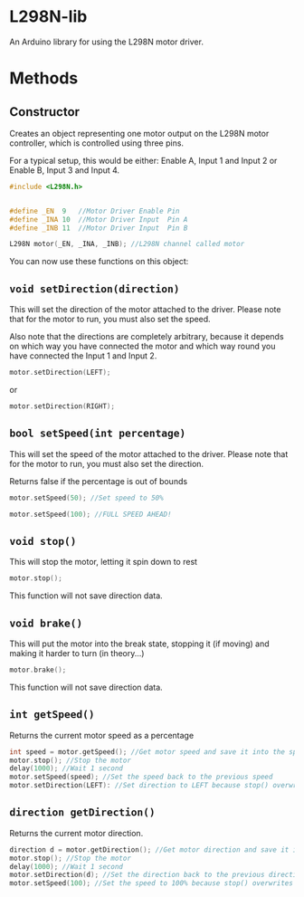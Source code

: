 L298N-lib
=========

An Arduino library for using the L298N motor driver.

Methods
=======

Constructor
-----------
Creates an object representing one motor output on the L298N motor controller, which is controlled using three pins.

For a typical setup, this would be either: Enable A, Input 1 and Input 2 or Enable B, Input 3 and Input 4.
```c
#include <L298N.h>


#define _EN  9   //Motor Driver Enable Pin
#define _INA 10  //Motor Driver Input  Pin A
#define _INB 11  //Motor Driver Input  Pin B

L298N motor(_EN, _INA, _INB); //L298N channel called motor
```
You can now use these functions on this object:

`void setDirection(direction)`
------------------------------
This will set the direction of the motor attached to the driver. Please note that for the motor to run, you must also set the speed.

Also note that the directions are completely arbitrary, because it depends on which way you have connected the motor and which way round you have connected the Input 1 and Input 2.

```c
motor.setDirection(LEFT);
```
or
```c
motor.setDirection(RIGHT);
```

`bool setSpeed(int percentage)`
-------------------------------
This will set the speed of the motor attached to the driver. Please note that for the motor to run, you must also set the direction.

Returns false if the percentage is out of bounds
```c
motor.setSpeed(50); //Set speed to 50%
```

```c
motor.setSpeed(100); //FULL SPEED AHEAD!
```

`void stop()`
-------------
This will stop the motor, letting it spin down to rest
```c
motor.stop();
```
This function will not save direction data.

`void brake()`
--------------
This will put the motor into the break state, stopping it (if moving) and making it harder to turn (in theory...)
```c
motor.brake();
```
This function will not save direction data.

`int getSpeed()`
----------------
Returns the current motor speed as a percentage
```c
int speed = motor.getSpeed(); //Get motor speed and save it into the speed variable
motor.stop(); //Stop the motor
delay(1000); //Wait 1 second
motor.setSpeed(speed); //Set the speed back to the previous speed
motor.setDirection(LEFT): //Set direction to LEFT because stop() overwrites it
```

`direction getDirection()`
--------------------------
Returns the current motor direction.
```c
direction d = motor.getDirection(); //Get motor direction and save it into the d variable
motor.stop(); //Stop the motor
delay(1000); //Wait 1 second
motor.setDirection(d); //Set the direction back to the previous direction
motor.setSpeed(100); //Set the speed to 100% because stop() overwrites it
```
